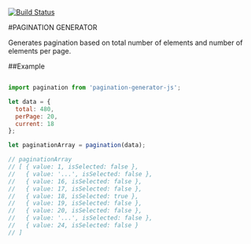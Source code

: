 [![Build Status](https://travis-ci.org/zarkoselak/pagination-generator-js.svg?branch=master)](https://travis-ci.org/zarkoselak/pagination-generator-js)

#PAGINATION GENERATOR

Generates pagination based on total number of elements and number of elements per page.


##Example

```javascript

import pagination from 'pagination-generator-js';

let data = {
  total: 480,
  perPage: 20,
  current: 18
};

let paginationArray = pagination(data);

// paginationArray
// [ { value: 1, isSelected: false },
//   { value: '...', isSelected: false },
//   { value: 16, isSelected: false },
//   { value: 17, isSelected: false },
//   { value: 18, isSelected: true },
//   { value: 19, isSelected: false },
//   { value: 20, isSelected: false },
//   { value: '...', isSelected: false },
//   { value: 24, isSelected: false }
// ]

```
